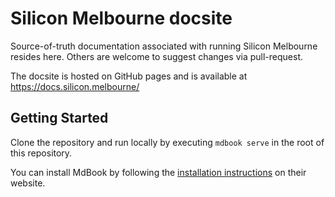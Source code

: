 # Silicon Melbourne docsite

Source-of-truth documentation associated with running Silicon Melbourne resides here. Others are welcome to suggest changes via pull-request.

The docsite is hosted on GitHub pages and is available at https://docs.silicon.melbourne/

## Getting Started

Clone the repository and run locally by executing `mdbook serve` in the root of this repository.

You can install MdBook by following the [installation instructions](https://rust-lang.github.io/mdBook/guide/installation.html) on their website.

